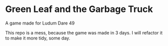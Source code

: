 # Green Leaf and the Garbage Truck
A game made for Ludum Dare 49

This repo is a mess, because the game was made in 3 days. I will refactor it to make it more tidy, some day.
